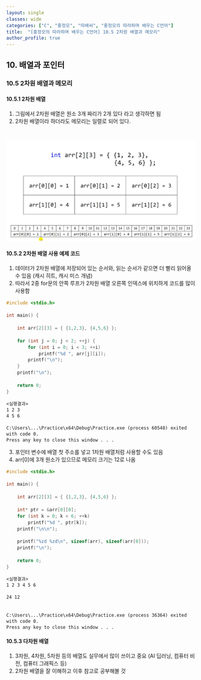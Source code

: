 ```yaml
---
layout: single
classes: wide
categories: ["C", "홍정모", "따배씨", "홍정모의 따라하며 배우는 C언어"]
title:  "[홍정모의 따라하며 배우는 C언어] 10.5 2차원 배열과 메모리"
author_profile: true
---
```


## 10. 배열과 포인터

### 10.5 2차원 배열과 메모리

#### 10.5.1 2차원 배열

1. 그림에서 2차원 배열은 원소 3개 짜리가 2개 있다 라고 생각하면 됨
2. 2차원 배열이라 하더라도 메모리는 일렬로 되어 있다.
#
![image](/assets/images/tbc/section10/10.5.1.jpg)

#### 10.5.2 2차원 배열 사용 예제 코드

1. 데이터가 2차원 배열에 저장되어 있는 순서와, 읽는 순서가 같으면 더 빨리 읽어올 수 있음 (캐시 히트, 캐시 미스 개념)
2. 따라서 2중 for문의 안쪽 루프가 2차원 배열 오른쪽 인덱스에 위치하게 코드를 많이 사용함

```c
#include <stdio.h>

int main() {

	int arr[2][3] = { {1,2,3}, {4,5,6} };
    
	for (int j = 0; j < 2; ++j) {
		for (int i = 0; i < 3; ++i)
			printf("%d ", arr[j][i]);
		printf("\n");
	}
	printf("\n");
    
	return 0;
}
```
```
<실행결과>
1 2 3
4 5 6

C:\Users\...\Practice\x64\Debug\Practice.exe (process 60548) exited with code 0.
Press any key to close this window . . .
```

3. 포인터 변수에 배열 첫 주소를 넣고 1차원 배열처럼 사용할 수도 있음 
4. arr[0]에 3개 원소가 있으므로 메모리 크기는 12로 나옴

```c
#include <stdio.h>

int main() {

	int arr[2][3] = { {1,2,3}, {4,5,6} };

	int* ptr = &arr[0][0];
	for (int k = 0; k < 6; ++k)
		printf("%d ", ptr[k]);
	printf("\n\n");

	printf("%zd %zd\n", sizeof(arr), sizeof(arr[0]));
	printf("\n");

	return 0;
}
```
```
<실행결과>
1 2 3 4 5 6

24 12


C:\Users\...\Practice\x64\Debug\Practice.exe (process 36364) exited with code 0.
Press any key to close this window . . .
```

#### 10.5.3 다차원 배열

1. 3차원, 4차원, 5차원 등의 배열도 실무에서 많이 쓰이고 중요 (AI 딥러닝, 컴퓨터 비전, 컴퓨터 그래픽스 등)
2. 2차원 배열을 잘 이해하고 이후 참고로 공부해볼 것

